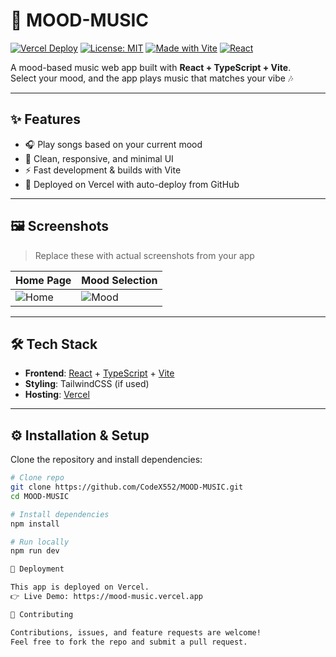 # 🎵 MOOD-MUSIC

[![Vercel Deploy](https://img.shields.io/github/deployments/CodeX552/MOOD-MUSIC/Production?label=vercel&logo=vercel&color=black)](https://mood-music.vercel.app)
[![License: MIT](https://img.shields.io/badge/License-MIT-yellow.svg)](./LICENSE)
[![Made with Vite](https://img.shields.io/badge/vite-%23646CFF.svg?logo=vite&logoColor=white)](https://vitejs.dev/)
[![React](https://img.shields.io/badge/React-20232A.svg?logo=react&logoColor=61DAFB)](https://react.dev/)

A mood-based music web app built with **React + TypeScript + Vite**.  
Select your mood, and the app plays music that matches your vibe 🎶

---

## ✨ Features
- 🎧 Play songs based on your current mood  
- 🎨 Clean, responsive, and minimal UI  
- ⚡ Fast development & builds with Vite  
- 🚀 Deployed on Vercel with auto-deploy from GitHub  

---

## 🖼️ Screenshots
> Replace these with actual screenshots from your app

| Home Page | Mood Selection |
|-----------|----------------|
| ![Home](./screenshots/home.png) | ![Mood](./screenshots/mood.png) |

---

## 🛠️ Tech Stack
- **Frontend**: [React](https://react.dev/) + [TypeScript](https://www.typescriptlang.org/) + [Vite](https://vitejs.dev/)  
- **Styling**: TailwindCSS (if used)  
- **Hosting**: [Vercel](https://vercel.com/)  

---

## ⚙️ Installation & Setup

Clone the repository and install dependencies:

```bash
# Clone repo
git clone https://github.com/CodeX552/MOOD-MUSIC.git
cd MOOD-MUSIC

# Install dependencies
npm install

# Run locally
npm run dev

🚀 Deployment

This app is deployed on Vercel.
👉 Live Demo: https://mood-music.vercel.app

🤝 Contributing

Contributions, issues, and feature requests are welcome!
Feel free to fork the repo and submit a pull request.

